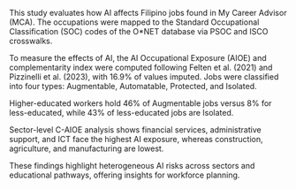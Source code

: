 This study evaluates how AI affects Filipino jobs found in My Career Advisor (MCA). The occupations were mapped to the Standard Occupational Classification (SOC) codes of the O*NET database via PSOC and ISCO crosswalks. 

To measure the effects of AI, the AI Occupational Exposure (AIOE) and complementarity index were computed following Felten et al. (2021) and Pizzinelli et al. (2023), with 16.9\% of values imputed. 
Jobs were classified into four types: Augmentable, Automatable, Protected, and Isolated. 

Higher-educated workers hold 46\% of Augmentable jobs versus 8\% for less-educated, while 43\% of less-educated jobs are Isolated. 

Sector-level C-AIOE analysis shows financial services, administrative support, and ICT face the highest AI exposure, whereas construction, agriculture, and manufacturing are lowest. 

These findings highlight heterogeneous AI risks across sectors and educational pathways, offering insights for workforce planning.
